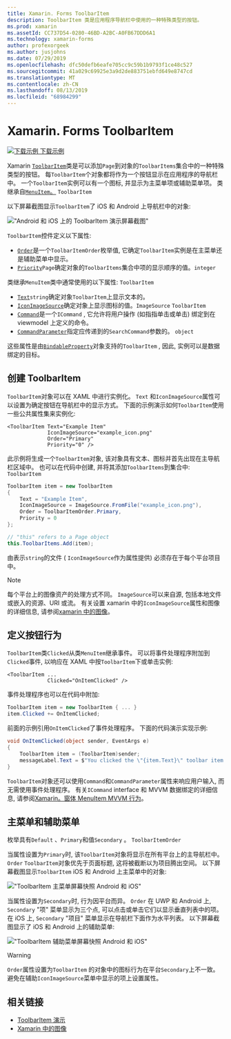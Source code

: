 ```yaml
---
title: Xamarin. Forms ToolbarItem
description: ToolbarItem 类是应用程序导航栏中使用的一种特殊类型的按钮。
ms.prod: xamarin
ms.assetId: CC737D54-0280-46BD-A2BC-A0FB67DDD6A1
ms.technology: xamarin-forms
author: profexorgeek
ms.author: jusjohns
ms.date: 07/29/2019
ms.openlocfilehash: dfc50defb6eafe705cc9c59b1b9793f1ce48c527
ms.sourcegitcommit: 41a029c69925e3a9d2de883751ebfd649e8747cd
ms.translationtype: MT
ms.contentlocale: zh-CN
ms.lasthandoff: 08/13/2019
ms.locfileid: "68984299"
---
```

# <a name="xamarinforms-toolbaritem"></a>Xamarin. Forms ToolbarItem

[![下载示例](~/media/shared/download.png) 下载示例](https://docs.microsoft.com/en-us/samples/xamarin/xamarin-forms-samples/userinterface-toolbaritem/)

Xamarin [`ToolbarItem`](xref:Xamarin.Forms.ToolbarItem)类是可以添加`Page`到对象的`ToolbarItems`集合中的一种特殊类型的按钮。 每`ToolbarItem`个对象都将作为一个按钮显示在应用程序的导航栏中。 一个`ToolbarItem`实例可以有一个图标, 并显示为主菜单项或辅助菜单项。 类继承自[`MenuItem`。](xref:Xamarin.Forms.MenuItem) `ToolbarItem`

以下屏幕截图显示`ToolbarItem`了 iOS 和 Android 上导航栏中的对象:

!["Android 和 iOS 上的 ToolbarItem 演示屏幕截图"](toolbaritem-images/toolbaritem-device-screenshot.png "Android 和 iOS 上的 ToolbarItem 演示屏幕截图")

`ToolbarItem`控件定义以下属性:

* [`Order`](xref:Xamarin.Forms.ToolbarItem.Order)是一个`ToolbarItemOrder`枚举值, 它确定`ToolbarItem`实例是在主菜单还是辅助菜单中显示。
* [`Priority`](xref:Xamarin.Forms.ToolbarItem.Priority)`Page`确定对象的`ToolbarItems`集合中项的显示顺序的值。`integer`

类继承`MenuItem`类中通常使用的以下属性: `ToolbarItem`

* [`Text`](xref:Xamarin.Forms.MenuItem.Text)`string`确定对象`ToolbarItem`上显示文本的。
* [`IconImageSource`](xref:Xamarin.Forms.MenuItem.IconImageSource)确定对象上显示图标的值。`ImageSource` `ToolbarItem`
* [`Command`](xref:Xamarin.Forms.MenuItem.Command)是一个`ICommand` , 它允许将用户操作 (如指指单击或单击) 绑定到在 viewmodel 上定义的命令。
* [`CommandParameter`](xref:Xamarin.Forms.MenuItem.CommandParameter)指定应传递到的`SearchCommand`参数的。 `object`

这些属性是由[`BindableProperty`](xref:Xamarin.Forms.BindableProperty)对象支持的`ToolbarItem` , 因此, 实例可以是数据绑定的目标。

## <a name="create-a-toolbaritem"></a>创建 ToolbarItem

`ToolbarItem`对象可以在 XAML 中进行实例化。 `Text` 和`IconImageSource`属性可以设置为确定按钮在导航栏中的显示方式。 下面的示例演示如何`ToolbarItem`使用一些公共属性集来实例化:

```xaml
<ToolbarItem Text="Example Item"
             IconImageSource="example_icon.png"
             Order="Primary"
             Priority="0" />
```

此示例将生成一个`ToolbarItem`对象, 该对象具有文本、图标并首先出现在主导航栏区域中。 也可以在代码中创建, 并将其添加`ToolbarItems`到集合中: `ToolbarItem`

```csharp
ToolbarItem item = new ToolbarItem
{
    Text = "Example Item",
    IconImageSource = ImageSource.FromFile("example_icon.png"),
    Order = ToolbarItemOrder.Primary,
    Priority = 0
};

// "this" refers to a Page object
this.ToolbarItems.Add(item);
```

由表示`string`的文件 ( `IconImageSource`作为属性提供) 必须存在于每个平台项目中。

> [!NOTE]
> 每个平台上的图像资产的处理方式不同。 `ImageSource`可以来自源, 包括本地文件或嵌入的资源、URI 或流。 有关设置 xamarin 中的`IconImageSource`属性和图像的详细信息, 请参阅[xamarin 中的图像](~/xamarin-forms/user-interface/images.md)。

## <a name="define-button-behavior"></a>定义按钮行为

`ToolbarItem`类`Clicked`从类`MenuItem`继承事件。 可以将事件处理程序附加到`Clicked`事件, 以响应在 XAML 中按`ToolbarItem`下或单击实例:

```xaml
<ToolbarItem ...
             Clicked="OnItemClicked" />
```

事件处理程序也可以在代码中附加:

```csharp
ToolbarItem item = new ToolbarItem { ... }
item.Clicked += OnItemClicked;
```

前面的示例引用`OnItemClicked`了事件处理程序。 下面的代码演示实现示例:

```csharp
void OnItemClicked(object sender, EventArgs e)
{
    ToolbarItem item = (ToolbarItem)sender;
    messageLabel.Text = $"You clicked the \"{item.Text}\" toolbar item.";
}
```

`ToolbarItem`对象还可以使用`Command`和`CommandParameter`属性来响应用户输入, 而无需使用事件处理程序。 有关`ICommand` interface 和 MVVM 数据绑定的详细信息, 请参阅[Xamarin。窗体 MenuItem MVVM 行为](~/xamarin-forms/user-interface/menuitem.md#define-menuitem-behavior-with-mvvm)。

## <a name="primary-and-secondary-menus"></a>主菜单和辅助菜单

枚举具有`Default` 、`Primary`和值`Secondary` 。 `ToolbarItemOrder`

当属性设置为`Primary`时, 该`ToolbarItem`对象将显示在所有平台上的主导航栏中。 `Order` `ToolbarItem`对象优先于页面标题, 这将被截断以为项目腾出空间。 以下屏幕截图显示`ToolbarItem` iOS 和 Android 上主菜单中的对象:

!["ToolbarItem 主菜单屏幕快照 Android 和 iOS"](toolbaritem-images/toolbaritem-primary-menu.png "Android 和 iOS 上的 ToolbarItem 主菜单屏幕截图")

当属性设置为`Secondary`时, 行为因平台而异。 `Order` 在 UWP 和 Android 上, `Secondary` "项" 菜单显示为三个点, 可以点击或单击它们以显示垂直列表中的项。 在 iOS 上, `Secondary` "项目" 菜单显示在导航栏下面作为水平列表。 以下屏幕截图显示了 iOS 和 Android 上的辅助菜单:

!["ToolbarItem 辅助菜单屏幕快照 Android 和 iOS"](toolbaritem-images/toolbaritem-secondary-menu.png "Android 和 iOS 上的 ToolbarItem 辅助菜单屏幕截图")

> [!WARNING]
> `Order`属性设置为`ToolbarItem` 的对象中的图标行为在平台`Secondary`上不一致。 避免在辅助`IconImageSource`菜单中显示的项上设置属性。

## <a name="related-links"></a>相关链接

* [ToolbarItem 演示](https://docs.microsoft.com/en-us/samples/xamarin/xamarin-forms-samples/userinterface-toolbaritem/)
* [Xamarin 中的图像](~/xamarin-forms/user-interface/images.md)
